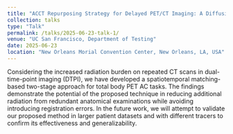 ```yaml
---
title: "ACCT Repurposing Strategy for Delayed PET/CT Imaging: A Diffusion-based Cross-modal Approach to Reduce Radiation Exposure "
collection: talks
type: "Talk"
permalink: /talks/2025-06-23-talk-1/
venue: "UC San Francisco, Department of Testing"
date: 2025-06-23
location: "New Orleans Morial Convention Center, New Orleans, LA, USA"
---
```


Considering the increased radiation burden on repeated CT scans in dual-time-point imaging (DTPI), 
we have developed a spatiotemporal matching-based two-stage approach for total body PET AC tasks. 
The findings demonstrate the potential of the proposed technique in reducing additional radiation from redundant 
anatomical examinations while avoiding introducing registration errors. 
In the future work, we will attempt to validate our proposed method in larger patient datasets 
and with different tracers to confirm its effectiveness and generalizability.